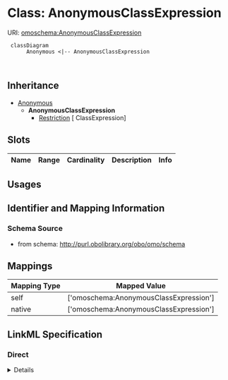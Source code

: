 # Class: AnonymousClassExpression




URI: [omoschema:AnonymousClassExpression](http://purl.obolibrary.org/obo/schema/AnonymousClassExpression)




```mermaid
 classDiagram
      Anonymous <|-- AnonymousClassExpression
      
      

```





## Inheritance
* [Anonymous](Anonymous.md)
    * **AnonymousClassExpression**
        * [Restriction](Restriction.md) [ ClassExpression]



## Slots

| Name | Range | Cardinality | Description  | Info |
| ---  | --- | --- | --- | --- |


## Usages



## Identifier and Mapping Information







### Schema Source


* from schema: http://purl.obolibrary.org/obo/omo/schema







## Mappings

| Mapping Type | Mapped Value |
| ---  | ---  |
| self | ['omoschema:AnonymousClassExpression'] |
| native | ['omoschema:AnonymousClassExpression'] |


## LinkML Specification

<!-- TODO: investigate https://stackoverflow.com/questions/37606292/how-to-create-tabbed-code-blocks-in-mkdocs-or-sphinx -->

### Direct

<details>
```yaml
name: AnonymousClassExpression
from_schema: http://purl.obolibrary.org/obo/omo/schema
is_a: Anonymous

```
</details>

### Induced

<details>
```yaml
name: AnonymousClassExpression
from_schema: http://purl.obolibrary.org/obo/omo/schema
is_a: Anonymous

```
</details>